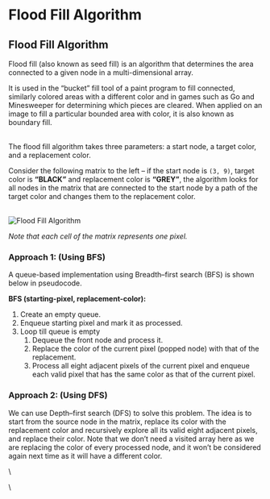 # Flood Fill Algorithm

## Flood Fill Algorithm

Flood fill (also known as seed fill) is an algorithm that determines the area connected to a given node in a multi-dimensional array.

It is used in the “bucket” fill tool of a paint program to fill connected, similarly colored areas with a different color and in games such as Go and Minesweeper for determining which pieces are cleared. When applied on an image to fill a particular bounded area with color, it is also known as boundary fill.

&#x20;\
The flood fill algorithm takes three parameters: a start node, a target color, and a replacement color.

Consider the following matrix to the left – if the start node is `(3, 9)`, target color is **“BLACK”** and replacement color is **“GREY”**, the algorithm looks for all nodes in the matrix that are connected to the start node by a path of the target color and changes them to the replacement color.

&#x20;\
![Flood Fill Algorithm](https://www.techiedelight.com/wp-content/uploads/Flood-Fill.png)

_Note that each cell of the matrix represents one pixel._

### Approach 1: (Using BFS) <a href="bfs" id="bfs"></a>

A queue-based implementation using Breadth–first search (BFS) is shown below in pseudocode.

**BFS (starting-pixel, replacement-color):**

1. Create an empty queue.
2. Enqueue starting pixel and mark it as processed.
3. Loop till queue is empty
   1. Dequeue the front node and process it.
   2. Replace the color of the current pixel (popped node) with that of the replacement.
   3. Process all eight adjacent pixels of the current pixel and enqueue each valid pixel that has the same color as that of the current pixel.

### Approach 2: (Using DFS) <a href="dfs" id="dfs"></a>

We can use Depth–first search (DFS) to solve this problem. The idea is to start from the source node in the matrix, replace its color with the replacement color and recursively explore all its valid eight adjacent pixels, and replace their color. Note that we don’t need a visited array here as we are replacing the color of every processed node, and it won’t be considered again next time as it will have a different color.



\


\
